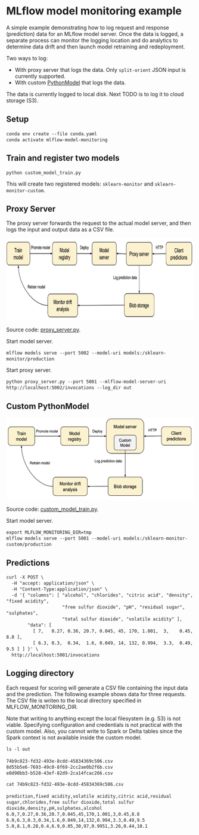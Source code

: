 # MLflow model monitoring example

A simple example demonstrating how to log request and response (prediction) data for an MLflow model server.
Once the data is logged, a separate process can monitor the logging location and do analytics to determine data drift 
and then launch model retraining and redeployment.

Two ways to log:
* With proxy server that logs the data. Only `split-orient` JSON input is currently supported.
* With custom [PythonModel](https://www.mlflow.org/docs/latest/models.html#custom-python-models) that logs the data.

The data is currently logged to local disk. Next TODO is to log it to cloud storage (S3).

## Setup

```
conda env create --file conda.yaml
conda activate mlflow-model-monitoring
```
## Train and register two models

```
python custom_model_train.py
```

This will create two registered models: `sklearn-monitor` and `sklearn-monitor-custom`.

## Proxy Server

The proxy server forwards the request to the actual model server, and then logs the input and output data as a CSV file.

<img src="images/proxy.png" height="220" >

Source code: [proxy_server.py](proxy_server.py).

Start model server.
```
mlflow models serve --port 5002 --model-uri models:/sklearn-monitor/production
```

Start proxy server.
```
python proxy_server.py --port 5001 --mlflow-model-server-uri http://localhost:5002/invocations --log_dir out
```

## Custom PythonModel 

<img src="images/custom_model.png" height="220" >

Source code: [custom_model_train.py](custom_model_train.py).

Start model server.
```
export MLFLOW_MONITORING_DIR=tmp
mlflow models serve --port 5001 --model-uri models:/sklearn-monitor-custom/production
```

## Predictions

```
curl -X POST \
  -H "accept: application/json" \
  -H "Content-Type:application/json" \
  -d '{ "columns": [ "alcohol", "chlorides", "citric acid", "density", "fixed acidity",
                     "free sulfur dioxide", "pH", "residual sugar", "sulphates",
                     "total sulfur dioxide", "volatile acidity" ],
        "data": [
          [ 7,   0.27, 0.36, 20.7, 0.045, 45, 170, 1.001,  3,    0.45,  8.8 ],
          [ 6.3, 0.3,  0.34,  1.6, 0.049, 14, 132, 0.994,  3.3,  0.49,  9.5 ] ] }' \
  http://localhost:5001/invocations
```

## Logging directory

Each request for scoring will generate a CSV file containing the input data and the prediction. 
The following example shows data for three requests.
The CSV file is writen to the local directory specified in MLFLOW_MONITORING_DIR.

Note that writing to anything except the local filesystem (e.g. S3) is not viable.
Specifying configuration and credentials is not practical with the custom model.
Also, you cannot write to Spark or Delta tables since the Spark context is not available inside the custom model.

```
ls -l out

74b9c823-fd32-493e-8cdd-45834369c506.csv
8d55b5e6-7693-49c0-8f69-2cc2ae0b2f6b.csv
e0d90bb3-b528-43ef-82d9-2ca14fcac266.csv
```

```
cat 74b9c823-fd32-493e-8cdd-45834369c506.csv

prediction,fixed acidity,volatile acidity,citric acid,residual sugar,chlorides,free sulfur dioxide,total sulfur dioxide,density,pH,sulphates,alcohol
6.0,7,0.27,0.36,20.7,0.045,45,170,1.001,3,0.45,8.8
6.0,6.3,0.3,0.34,1.6,0.049,14,132,0.994,3.3,0.49,9.5
5.0,8.1,0.28,0.4,6.9,0.05,30,97,0.9951,3.26,0.44,10.1
```

